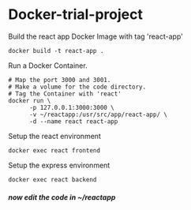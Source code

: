 # Docker-trial-project

Build the react app Docker Image with tag 'react-app'
```
docker build -t react-app .
```
Run a Docker Container.
```
# Map the port 3000 and 3001. 
# Make a volume for the code directory. 
# Tag the Container with 'react'
docker run \
      -p 127.0.0.1:3000:3000 \
      -v ~/reactapp:/usr/src/app/react-app/ \
      -d --name react react-app
```
Setup the react environment
```
docker exec react frontend
```
Setup the express environment
```
docker exec react backend
```
##### now edit the code in ~/reactapp
